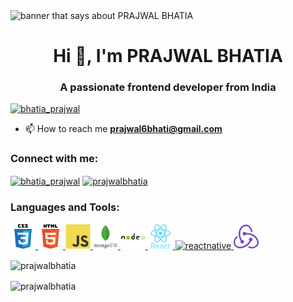 <img src="" alt="banner that says about PRAJWAL BHATIA">  
  
<h1 align="center">Hi 👋, I'm PRAJWAL BHATIA</h1>
<h3 align="center">A passionate frontend developer from India</h3>

<p align="left"> <a href="https://twitter.com/bhatia_prajwal" target="blank"><img src="https://img.shields.io/twitter/follow/bhatia_prajwal?logo=twitter&style=for-the-badge" alt="bhatia_prajwal" /></a> </p>

- 📫 How to reach me **prajwal6bhati@gmail.com**

<h3 align="left">Connect with me:</h3>
<p align="left">
<a href="https://twitter.com/bhatia_prajwal" target="blank"><img align="center" src="https://raw.githubusercontent.com/rahuldkjain/github-profile-readme-generator/master/src/images/icons/Social/twitter.svg" alt="bhatia_prajwal" height="30" width="40" /></a>
<a href="https://linkedin.com/in/prajwalbhatia" target="blank"><img align="center" src="https://raw.githubusercontent.com/rahuldkjain/github-profile-readme-generator/master/src/images/icons/Social/linked-in-alt.svg" alt="prajwalbhatia" height="30" width="40" /></a>
</p>

<h3 align="left">Languages and Tools:</h3>
<p align="left"> <a href="https://www.w3schools.com/css/" target="_blank" rel="noreferrer"> <img src="https://raw.githubusercontent.com/devicons/devicon/master/icons/css3/css3-original-wordmark.svg" alt="css3" width="40" height="40"/> </a> <a href="https://www.w3.org/html/" target="_blank" rel="noreferrer"> <img src="https://raw.githubusercontent.com/devicons/devicon/master/icons/html5/html5-original-wordmark.svg" alt="html5" width="40" height="40"/> </a> <a href="https://developer.mozilla.org/en-US/docs/Web/JavaScript" target="_blank" rel="noreferrer"> <img src="https://raw.githubusercontent.com/devicons/devicon/master/icons/javascript/javascript-original.svg" alt="javascript" width="40" height="40"/> </a> <a href="https://www.mongodb.com/" target="_blank" rel="noreferrer"> <img src="https://raw.githubusercontent.com/devicons/devicon/master/icons/mongodb/mongodb-original-wordmark.svg" alt="mongodb" width="40" height="40"/> </a> <a href="https://nodejs.org" target="_blank" rel="noreferrer"> <img src="https://raw.githubusercontent.com/devicons/devicon/master/icons/nodejs/nodejs-original-wordmark.svg" alt="nodejs" width="40" height="40"/> </a> <a href="https://reactjs.org/" target="_blank" rel="noreferrer"> <img src="https://raw.githubusercontent.com/devicons/devicon/master/icons/react/react-original-wordmark.svg" alt="react" width="40" height="40"/> </a> <a href="https://reactnative.dev/" target="_blank" rel="noreferrer"> <img src="https://reactnative.dev/img/header_logo.svg" alt="reactnative" width="40" height="40"/> </a> <a href="https://redux.js.org" target="_blank" rel="noreferrer"> <img src="https://raw.githubusercontent.com/devicons/devicon/master/icons/redux/redux-original.svg" alt="redux" width="40" height="40"/> </a> </p>

<p><img align="center" src="https://github-readme-stats.vercel.app/api/top-langs?username=prajwalbhatia&show_icons=true&locale=en&layout=compact" alt="prajwalbhatia" /></p>

<p><img align="center" src="https://github-readme-streak-stats.herokuapp.com/?user=prajwalbhatia&" alt="prajwalbhatia" /></p>

